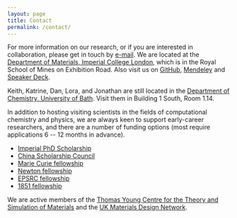 ```yaml
---
layout: page
title: Contact
permalink: /contact/
---
```


For more information on our research, or if you are interested in collaboration, please get in touch by [e-mail](mailto:a.walsh[at]imperial.ac.uk).
We are located at the [Department of Materials, Imperial College London](https://www.imperial.ac.uk/engineering/departments/materials/), which is in the Royal School of Mines on Exhibition Road.
Also visit us on [GitHub](https://github.com/WMD-group), [Mendeley](https://www.mendeley.com/profiles/aron-walsh/) and [Speaker Deck](https://speakerdeck.com/aronwalsh).

Keith, Katrine, Dan, Lora, and Jonathan are still located in the [Department of Chemistry, University of Bath](http://www.bath.ac.uk/chemistry/). Visit them in Building 1 South, Room 1.14.

In addition to hosting visiting scientists in the fields of computational chemistry and physics, we are always keen to support early-career researchers, and there are a number of funding options (most require applications 6 -- 12 months in advance).

* [Imperial PhD Scholarship](http://www.imperial.ac.uk/study/pg/fees-and-funding/scholarships/icphd/)
* [China Scholarship Council](https://www.imperial.ac.uk/study/pg/fees-and-funding/scholarships/international-scholarship-collaborations/csc/)
* [Marie Curie fellowship](http://ec.europa.eu/research/mariecurieactions/)
* [Newton fellowship](http://www.newtonfellowships.org/)
* [EPSRC fellowship](https://www.epsrc.ac.uk/skills/fellows/areas/)
* [1851 fellowship](http://www.royalcommission1851.org/awards/?award=research)

We are active members of the [Thomas Young Centre for the Theory and Simulation of Materials](http://www.thomasyoungcentre.org) and the [UK Materials Design Network](http://mdn-uk.github.io).

